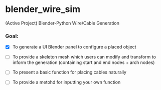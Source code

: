 # blender_wire_sim

(Active Project) Blender-Python Wire/Cable Generation

<h3>Goal:</h3>

 - [x] To generate a UI Blender panel to configure a placed object

 - [ ] To provide a skeleton mesh which users can modify and transform to inform the generation (containing start and end nodes + arch nodes)

 - [ ] To present a basic function for placing cables naturally

 - [ ] To provide a metohd for inputting your own function

